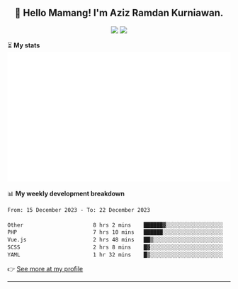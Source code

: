 <h2 align="center">👋 Hello Mamang! I'm Aziz Ramdan Kurniawan.</h2>  
<p align="center">
  <img src="https://komarev.com/ghpvc/?username=azizramdan">
  <img src="https://wakatime.com/badge/user/90056fa0-4c31-4eca-954e-2a3ac05896f9.svg">
</p>
    
⏳ **My stats**  
![](https://raw.githubusercontent.com/azizramdan/github-stats/master/generated/overview.svg#gh-dark-mode-only)

📊 **My weekly development breakdown**
<!--START_SECTION:waka-->

```txt
From: 15 December 2023 - To: 22 December 2023

Other                      8 hrs 2 mins    ██████▓░░░░░░░░░░░░░░░░░░   27.12 %
PHP                        7 hrs 10 mins   ██████░░░░░░░░░░░░░░░░░░░   24.17 %
Vue.js                     2 hrs 48 mins   ██▒░░░░░░░░░░░░░░░░░░░░░░   09.49 %
SCSS                       2 hrs 8 mins    █▓░░░░░░░░░░░░░░░░░░░░░░░   07.24 %
YAML                       1 hr 32 mins    █▒░░░░░░░░░░░░░░░░░░░░░░░   05.19 %
```

<!--END_SECTION:waka-->
👉 [See more at my profile](https://wakatime.com/@azizramdan)
***
